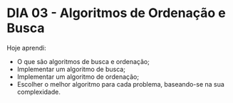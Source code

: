 # DIA 03 - Algoritmos de Ordenação e Busca

Hoje aprendi:

- O que são algoritmos de busca e ordenação;
- Implementar um algoritmo de busca;
- Implementar um algoritmo de ordenação;
- Escolher o melhor algoritmo para cada problema, baseando-se na sua complexidade.
